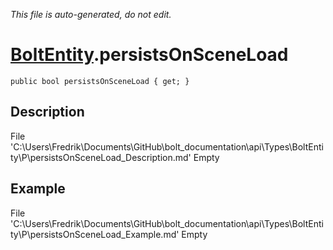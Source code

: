 *This file is auto-generated, do not edit.*

# [BoltEntity](Types/BoltEntity.md).persistsOnSceneLoad
`public bool persistsOnSceneLoad { get; }`
## Description
File 'C:\Users\Fredrik\Documents\GitHub\bolt_documentation\api\Types\BoltEntity\P\persistsOnSceneLoad_Description.md' Empty
## Example
File 'C:\Users\Fredrik\Documents\GitHub\bolt_documentation\api\Types\BoltEntity\P\persistsOnSceneLoad_Example.md' Empty

